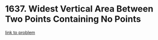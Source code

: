 # 1637. Widest Vertical Area Between Two Points Containing No Points

[link to problem](https://leetcode.com/problems/widest-vertical-area-between-two-points-containing-no-points/)

